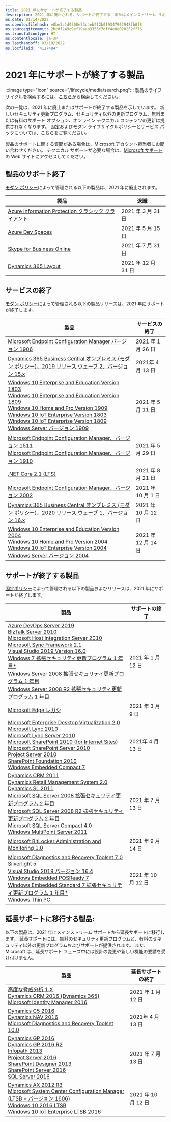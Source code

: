 ```yaml
---
title: 2021 年にサポートが終了する製品
description: 2021 年に廃止される、サポートが終了する、またはメインストリーム サポートから延長サポートに移行する製品を確認してください。
ms.date: 01/14/2022
ms.openlocfilehash: e0be3c1d9300e53c4eb912b0f9347902948fb0f8
ms.sourcegitcommit: 2bcdf249c9ef19aab3355f7dff4e0e020252ff76
ms.translationtype: HT
ms.contentlocale: ja-JP
ms.lasthandoff: 03/18/2022
ms.locfileid: "4117484"
---
```

# <a name="products-ending-support-in-2021"></a>2021 年にサポートが終了する製品

:::image type="icon" source="/lifecycle/media/search.png":::
製品のライフサイクルを検索するには、[こちら](/lifecycle/products/)から検索してください。

次の一覧は、2021 年に廃止またはサポートが終了する製品を示しています。 新しいセキュリティ更新プログラム、セキュリティ以外の更新プログラム、無料または有料のサポート オプション、オンライン テクニカル コンテンツの更新は提供されなくなります。 固定およびモダン ライフサイクルポリシーとサービス パックについては、[こちら](/lifecycle/overview/product-end-of-support-overview)をご覧ください。

製品のサポートに関する質問がある場合は、Microsoft アカウント担当者にお問い合わせください。 テクニカル サポートが必要な場合は、[Microsoft サポート](https://support.microsoft.com/contactus/?ws=support)の Web サイトにアクセスしてください。

## <a name="product-retirements"></a>製品のサポート終了

[モダン ポリシー](/lifecycle/policies/modern)によって管理される以下の製品は、2021 年に廃止されます。

| 製品 | 退職 |
| --- | --- |
| [Azure Information Protection クラシック クライアント](/lifecycle/products/azure-information-protection-classic-client?branch=live)<br> | 2021 年 3 月 31 日 |
| [Azure Dev Spaces](/lifecycle/products/azure-dev-spaces?branch=live)<br> | 2021 年 5 月 15 日 |
| [Skype for Business Online](/lifecycle/products/skype-for-business-online?branch=live)<br> | 2021 年 7 月 31 日 |
| [Dynamics 365 Layout](/lifecycle/products/dynamics-365-layout?branch=live)<br> | 2021 年 12 月 31 日 |


## <a name="release-end-of-servicing"></a>サービスの終了

[モダン ポリシー](/lifecycle/policies/modern)によって管理される以下の製品リリースは、2021 年にサポートが終了します。

| 製品 | サービスの終了 |
| --- | --- |
| [Microsoft Endpoint Configuration Manager バージョン 1906](/lifecycle/products/microsoft-endpoint-configuration-manager?branch=live)<br> | 2021 年 1 月 26 日 |
| [Dynamics 365 Business Central オンプレミス (モダン ポリシー)、2019 リリース ウェーブ 2、バージョン 15.x](/lifecycle/products/dynamics-365-business-central-onpremises-modern-policy?branch=live)<br> | 2021年 4 月 13 日 |
| [Windows 10 Enterprise and Education Version 1803](/lifecycle/products/windows-10-enterprise-and-education?branch=live)<br>[Windows 10 Enterprise and Education Version 1809](/lifecycle/products/windows-10-enterprise-and-education?branch=live)<br>[Windows 10 Home and Pro Version 1909](/lifecycle/products/windows-10-home-and-pro?branch=live)<br>[Windows 10 IoT Enterprise Version 1803](/lifecycle/products/windows-10-iot-enterprise?branch=live)<br>[Windows 10 IoT Enterprise Version 1809](/lifecycle/products/windows-10-iot-enterprise?branch=live)<br>[Windows Server バージョン 1909](/lifecycle/products/windows-server?branch=live)<br> | 2021 年 5 月 11 日 |
| [Microsoft Endpoint Configuration Manager、バージョン 1511](/lifecycle/products/microsoft-endpoint-configuration-manager?branch=live)<br>[Microsoft Endpoint Configuration Manager、バージョン 1910](/lifecycle/products/microsoft-endpoint-configuration-manager?branch=live)<br> | 2021 年 5 月 29 日 |
| [.NET Core 2.1 (LTS)](/lifecycle/products/microsoft-net-and-net-core?branch=live)<br> | 2021 年 8 月 21 日 |
| [Microsoft Endpoint Configuration Manager、バージョン 2002](/lifecycle/products/microsoft-endpoint-configuration-manager?branch=live)<br> | 2021 年 10 月 1 日 |
| [Dynamics 365 Business Central オンプレミス (モダン ポリシー)、2020 リリース ウェーブ 1、バージョン 16.x](/lifecycle/products/dynamics-365-business-central-onpremises-modern-policy?branch=live)<br> | 2021 年 10 月 12 日 |
| [Windows 10 Enterprise and Education Version 2004](/lifecycle/products/windows-10-enterprise-and-education?branch=live)<br>[Windows 10 Home and Pro Version 2004](/lifecycle/products/windows-10-home-and-pro?branch=live)<br>[Windows 10 IoT Enterprise Version 2004](/lifecycle/products/windows-10-iot-enterprise?branch=live)<br>[Windows Server バージョン 2004](/lifecycle/products/windows-server?branch=live)<br> | 2021 年 12 月 14 日 |


## <a name="products-reaching-end-of-support"></a>サポートが終了する製品

[固定ポリシー](/lifecycle/policies/fixed)によって管理される以下の製品およびリリースは、2021 年にサポートが終了します。

| 製品 | サポートの終了 |
| --- | --- |
| [Azure DevOps Server 2019](/lifecycle/products/azure-devops-server-2019?branch=live)<br>[BizTalk Server 2010](/lifecycle/products/biztalk-server-2010?branch=live)<br>[Microsoft Host Integration Server 2010](/lifecycle/products/microsoft-host-integration-server-2010?branch=live)<br>[Microsoft Sync Framework 2.1](/lifecycle/products/microsoft-sync-framework-21?branch=live)<br>[Visual Studio 2019 Version 16.0](/lifecycle/products/visual-studio-2019?branch=live)<br>[Windows 7 拡張セキュリティ更新プログラム 1 年目*](/lifecycle/products/windows-7?branch=live)<br>[Windows Server 2008 拡張セキュリティ更新プログラム 1 年目](/lifecycle/products/windows-server-2008?branch=live)<br>[Windows Server 2008 R2 拡張セキュリティ更新プログラム 1 年目](/lifecycle/products/windows-server-2008-r2?branch=live)<br> | 2021 年 1 月 12 日 |
| [Microsoft Edge レガシ](/lifecycle/products/microsoft-edge-legacy?branch=live)<br> | 2021 年 3 月 9 日 |
| [Microsoft Enterprise Desktop Virtualization 2.0](/lifecycle/products/microsoft-enterprise-desktop-virtualization-20?branch=live)<br>[Microsoft Lync 2010](/lifecycle/products/microsoft-lync-2010?branch=live)<br>[Microsoft Lync Server 2010](/lifecycle/products/microsoft-lync-server-2010?branch=live)<br>[Microsoft SharePoint 2010 (for Internet Sites)](/lifecycle/products/microsoft-sharepoint-2010?branch=live)<br>[Microsoft SharePoint Server 2010](/lifecycle/products/microsoft-sharepoint-server-2010?branch=live)<br>[Project Server 2010](/lifecycle/products/project-server-2010?branch=live)<br>[SharePoint Foundation 2010](/lifecycle/products/sharepoint-foundation-2010?branch=live)<br>[Windows Embedded Compact 7](/lifecycle/products/windows-embedded-compact-7?branch=live)<br> | 2021年 4 月 13 日 |
| [Dynamics CRM 2011](/lifecycle/products/dynamics-crm-2011?branch=live)<br>[Dynamics Retail Management System 2.0](/lifecycle/products/dynamics-retail-management-system-20?branch=live)<br>[Dynamics SL 2011](/lifecycle/products/dynamics-sl-2011?branch=live)<br>[Microsoft SQL Server 2008 拡張セキュリティ更新プログラム 2 年目](/lifecycle/products/microsoft-sql-server-2008?branch=live)<br>[Microsoft SQL Server 2008 R2 拡張セキュリティ更新プログラム 2 年目](/lifecycle/products/microsoft-sql-server-2008-r2?branch=live)<br>[Microsoft SQL Server Compact 4.0](/lifecycle/products/microsoft-sql-server-compact-40?branch=live)<br>[Windows MultiPoint Server 2011](/lifecycle/products/windows-multipoint-server-2011?branch=live)<br> | 2021 年 7 月 13 日 |
| [Microsoft BitLocker Administration and Monitoring 1.0](/lifecycle/products/microsoft-bitlocker-administration-and-monitoring-10?branch=live)<br> | 2021 年 9 月 14 日 |
| [Microsoft Diagnostics and Recovery Toolset 7.0](/lifecycle/products/microsoft-diagnostics-and-recovery-toolset-70?branch=live)<br>[Silverlight 5](/lifecycle/products/silverlight-5?branch=live)<br>[Visual Studio 2019 バージョン 16.4](/lifecycle/products/visual-studio-2019?branch=live)<br>[Windows Embedded POSReady 7](/lifecycle/products/windows-embedded-posready-7?branch=live)<br>[Windows Embedded Standard 7 拡張セキュリティ更新プログラム 1 年目*](/lifecycle/products/windows-embedded-standard-7?branch=live)<br>[Windows Thin PC](/lifecycle/products/windows-thin-pc?branch=live)<br> | 2021 年 10 月 12 日 |


## <a name="products-moving-to-extended-support"></a>延長サポートに移行する製品:

以下の製品は、2021 年にメインストリーム サポートから延長サポートに移行します。 延長サポートには、無料のセキュリティ更新プログラムと、有料のセキュリティ以外の更新プログラムおよびサポートが提供されます。 また、Microsoft は、延長サポート フェーズ中には設計の変更や新しい機能の要請を受け付けません。

| 製品 | 延長サポートの終了 |
| --- | --- |
| [高度な脅威分析 1.X](/lifecycle/products/advanced-threat-analytics-1x?branch=live)<br>[Dynamics CRM 2016 (Dynamics 365)](/lifecycle/products/dynamics-crm-2016-dynamics-365?branch=live)<br>[Microsoft Identity Manager 2016](/lifecycle/products/microsoft-identity-manager-2016?branch=live)<br> | 2021 年 1 月 12 日 |
| [Dynamics C5 2016](/lifecycle/products/dynamics-c5-2016?branch=live)<br>[Dynamics NAV 2016](/lifecycle/products/dynamics-nav-2016?branch=live)<br>[Microsoft Diagnostics and Recovery Toolset 10.0](/lifecycle/products/microsoft-diagnostics-and-recovery-toolset-100?branch=live)<br> | 2021年 4 月 13 日 |
| [Dynamics GP 2016](/lifecycle/products/dynamics-gp-2016?branch=live)<br>[Dynamics GP 2016 R2](/lifecycle/products/dynamics-gp-2016-r2?branch=live)<br>[Infopath 2013](/lifecycle/products/infopath-2013?branch=live)<br>[Project Server 2016](/lifecycle/products/project-server-2016?branch=live)<br>[SharePoint Designer 2013](/lifecycle/products/sharepoint-designer-2013?branch=live)<br>[SharePoint Server 2016](/lifecycle/products/sharepoint-server-2016?branch=live)<br>[SQL Server 2016](/lifecycle/products/sql-server-2016?branch=live)<br> | 2021 年 7 月 13 日 |
| [Dynamics AX 2012 R3](/lifecycle/products/dynamics-ax-2012-r3?branch=live)<br>[Microsoft System Center Configuration Manager (LTSB - バージョン 1606)](/lifecycle/products/microsoft-system-center-configuration-manager-ltsb-version-1606?branch=live)<br>[Windows 10 2016 LTSB](/lifecycle/products/windows-10-2016-ltsb?branch=live)<br>[Windows 10 IoT Enterprise LTSB 2016](/lifecycle/products/windows-10-iot-enterprise-ltsb-2016?branch=live)<br> | 2021 年 10 月 12 日 |

